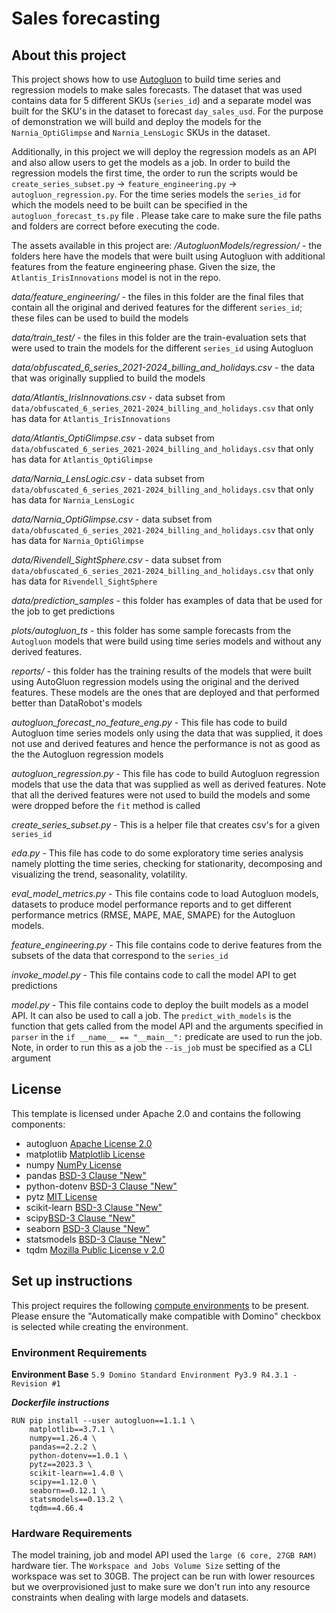 # Sales forecasting

## About this project
This project shows how to use [Autogluon](https://auto.gluon.ai/stable/index.html) to build time series and regression models to make sales forecasts. The dataset that was used contains data for 5 different SKUs (`series_id`) and a separate model was built for the SKU's in the dataset to forecast `day_sales_usd`. For the purpose of demonstration we will build and deploy the models for the `Narnia_OptiGlimpse` and `Narnia_LensLogic` SKUs in the dataset.

Additionally, in this project we will deploy the regression models as an API and also allow users to get the models as a job. In order to build the regression models the first time, the order to run the scripts would be `create_series_subset.py` -> `feature_engineering.py` -> `autogluon_regression.py`. For the time series models the `series_id` for which the models need to be built can be specified in the `autogluon_forecast_ts.py` file . Please take care to make sure the file paths and folders are correct before executing the code.

The assets available in this project are:
*/AutogluonModels/regression/* - the folders here have the models that were built using Autogluon with additional features from the feature engineering phase. Given the size, the `Atlantis_IrisInnovations` model is not in the repo.

*data/feature_engineering/* - the files in this folder are the final files that contain all the original and derived features for the different `series_id`; these files can be used to build the models

*data/train_test/* - the files in this folder are the train-evaluation sets that were used to train the models for the different `series_id` using Autogluon

*data/obfuscated_6_series_2021-2024_billing_and_holidays.csv* - the data that was originally supplied to build the models

*data/Atlantis_IrisInnovations.csv* - data subset from `data/obfuscated_6_series_2021-2024_billing_and_holidays.csv` that only has data for `Atlantis_IrisInnovations`

*data/Atlantis_OptiGlimpse.csv* - data subset from `data/obfuscated_6_series_2021-2024_billing_and_holidays.csv` that only has data for `Atlantis_OptiGlimpse`

*data/Narnia_LensLogic.csv* - data subset from `data/obfuscated_6_series_2021-2024_billing_and_holidays.csv` that only has data for `Narnia_LensLogic`

*data/Narnia_OptiGlimpse.csv* - data subset from `data/obfuscated_6_series_2021-2024_billing_and_holidays.csv` that only has data for `Narnia_OptiGlimpse`

*data/Rivendell_SightSphere.csv* - data subset from `data/obfuscated_6_series_2021-2024_billing_and_holidays.csv` that only has data for `Rivendell_SightSphere`

*data/prediction_samples* - this folder has examples of data that be used for the job to get predictions

*plots/autogluon_ts* - this folder has some sample forecasts from the `Autogluon` models that were build using time series models and without any derived features. 

*reports/* - this folder has the training results of the models that were built using AutoGluon regression models using the original and the derived features. These models are the ones that are deployed and that performed better than DataRobot's models

*autogluon_forecast_no_feature_eng.py* - This file has code to build Autogluon time series models only using the data that was supplied, it does not use and derived features and hence the performance is not as good as the the Autogluon regression models

*autogluon_regression.py* - This file has code to build Autogluon regression models that use the data that was supplied as well as derived features. Note that all the derived features were not used to build the models and some were dropped before the `fit` method is called

*create_series_subset.py* - This is a helper file that creates csv's for a given `series_id`

*eda.py* - This file has code to do some exploratory time series analysis namely plotting the time series, checking for stationarity, decomposing and visualizing the trend, seasonality, volatility.

*eval_model_metrics.py* - This file contains code to load Autogluon models, datasets to produce model performance reports and to get different performance metrics (RMSE, MAPE, MAE, SMAPE) for the Autogluon models. 

*feature_engineering.py* - This file contains code to derive features from the subsets of the data that correspond to the `series_id`

*invoke_model.py* - This file contains code to call the model API to get predictions

*model.py* - This file contains code to deploy the built models as a model API. It can also be used to call a job. The `predict_with_models` is the function that gets called from the model API and the arguments specified in `parser` in the `if __name__ == "__main__":` predicate are used to run the job. Note, in order to run this as a job the `--is_job` must be specified as a CLI argument 

## License
This template is licensed under Apache 2.0 and contains the following components: 
* autogluon [Apache License 2.0](https://github.com/autogluon/autogluon/blob/master/LICENSE)
* matplotlib [Matplotlib License ](https://github.com/matplotlib/matplotlib/blob/main/LICENSE/LICENSE)
* numpy [NumPy License](https://numpy.org/doc/stable/license.html)
* pandas [BSD-3 Clause "New"](https://github.com/pandas-dev/pandas/blob/main/LICENSE)
* python-dotenv [BSD-3 Clause "New"](https://github.com/theskumar/python-dotenv/blob/main/LICENSE)
* pytz [MIT License](https://github.com/newvem/pytz/blob/master/LICENSE.txt)
* scikit-learn [BSD-3 Clause "New"](https://github.com/scikit-learn/scikit-learn/blob/main/COPYING)
* scipy[BSD-3 Clause "New"](https://github.com/scipy/scipy/blob/main/LICENSE.txt)
* seaborn [BSD-3 Clause "New"](https://github.com/mwaskom/seaborn/blob/master/LICENSE.md)
* statsmodels [BSD-3 Clause "New"](https://github.com/statsmodels/statsmodels/blob/main/LICENSE.txt)
* tqdm [Mozilla Public License v 2.0](https://github.com/tqdm/tqdm/blob/master/LICENCE)


## Set up instructions

This project requires the following [compute environments](https://docs.dominodatalab.com/en/latest/user_guide/f51038/environments/) to be present. Please ensure the "Automatically make compatible with Domino" checkbox is selected while creating the environment.

### Environment Requirements

**Environment Base**
`5.9 Domino Standard Environment Py3.9 R4.3.1 - Revision #1`

***Dockerfile instructions***
```
RUN pip install --user autogluon==1.1.1 \
	matplotlib==3.7.1 \
	numpy==1.26.4 \
	pandas==2.2.2 \
	python-dotenv==1.0.1 \
	pytz==2023.3 \
	scikit-learn==1.4.0 \
	scipy==1.12.0 \
	seaborn==0.12.1 \
	statsmodels==0.13.2 \
	tqdm==4.66.4
```

### Hardware Requirements
The model training, job and model API used the `large (6 core, 27GB RAM)` hardware tier. The `Workspace and Jobs Volume Size` setting of the workspace was set to 30GB. The project can be run with lower resources but we overprovisioned just to make sure we don't run into any resource constraints when dealing with large models and datasets.

